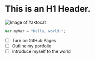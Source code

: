 # This is an H1 Header.
![Image of Yaktocat](https://octodex.github.com/images/yaktocat.png)

``` javascript
var myVar = "Hello, world!";
```
- [ ] Turn on GitHub Pages
- [ ] Outline my portfolio
- [ ] Introduce myself to the world
